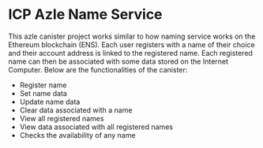 # ICP Azle Name Service

This azle canister project works similar to how naming service works on the Ethereum blockchain (ENS). Each user registers with a name of their choice and their account address is  linked to the registered name. Each registered name can then be associated with some data stored on the Internet Computer. Below are the functionalities of the canister: 

- Register name
- Set name data 
- Update name data
- Clear data associated with a name
- View all registered names
- View data associated with all registered names
- Checks the availability of any name